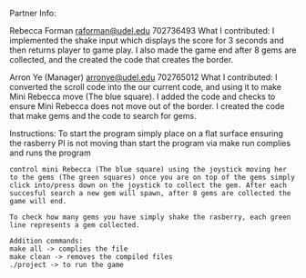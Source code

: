 Partner Info:

Rebecca Forman
    raforman@udel.edu
    702736493
    What I contributed: I implemented the shake input which displays the score for 3 seconds and then returns player to game play. I also made the game end after 8 gems are collected, and the created the code that creates the border.

Arron Ye (Manager)
    arronye@udel.edu
    702765012
    What I contributed: I converted the scroll code into the our current code, and using it to make Mini Rebecca move (The blue square). I added the code and checks to ensure Mini Rebecca does not move out of the border. I created the code that 
    make gems and the code to search for gems. 

Instructions:
    To start the program simply place on a flat surface ensuring the rasberry PI is not moving than start the program via 
    make run
    complies and runs the program 

    control mini Rebecca (The blue square) using the joystick moving her to the gems (The green squares) once you are on top of the gems simply click into/press down on the joystick to collect the gem. After each succesful search a new gem will spawn, after 8 gems are collected the game will end.

    To check how many gems you have simply shake the rasberry, each green line represents a gem collected. 

    Addition commands:
    make all -> complies the file
    make clean -> removes the compiled files
    ./project -> to run the game
    


